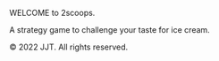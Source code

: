 WELCOME to 2scoops.

A strategy game to challenge your taste for ice cream.

© 2022 JJT. All rights reserved.
